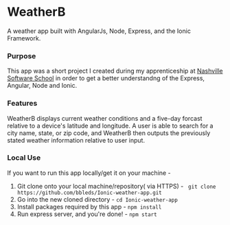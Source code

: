 # WeatherB 
A weather app built with AngularJs, Node, Express, and the Ionic Framework.

### Purpose
This app was a short project I created during my apprenticeship at [Nashville Software School](http://nashvillesoftwareschool.com/) in order to get a better understandng of the Express, Angular, Node and Ionic.

### Features
WeatherB displays current weather conditions and a five-day forcast relative to a device's latitude and longitude. A user is able to search for a city name, state, or zip code, and WeatherB then outputs the previously stated weather information relative to user input.

### Local Use
If you want to run this app locally/get it on your machine -
  1. Git clone onto your local machine/repository( via HTTPS) - ``` git clone https://github.com/bbleds/Ionic-weather-app.git```
  2. Go into the new cloned directory - ``` cd Ionic-weather-app ```
  3. Install packages required by this app - 
    ```
    npm install
    ```
  4. Run express server, and you're done! - 
    ```
    npm start 
    ```
    
